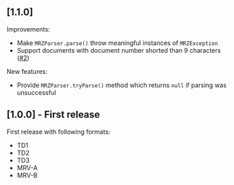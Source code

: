 ## [1.1.0]

Improvements:

* Make `MRZParser.parse()` throw meaningful instances of `MRZException`
* Support documents with document number shorted than 9 characters
  ([#2](https://github.com/olexale/mrz_parser/issues/2))

New features:

* Provide `MRZParser.tryParse()` method which returns `null` if parsing
  was unsuccessful

## [1.0.0] - First release

First release with following formats:
* TD1
* TD2
* TD3
* MRV-A
* MRV-B
